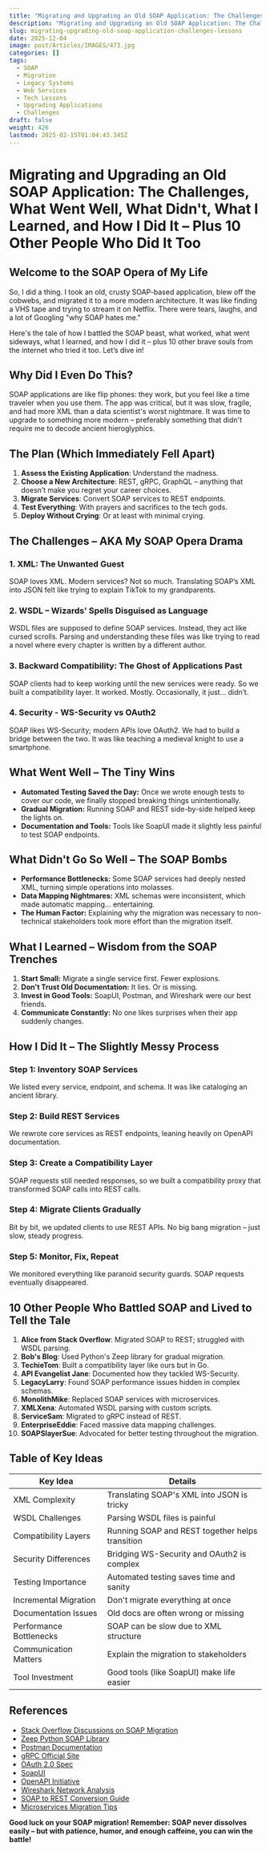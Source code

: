```yaml
---
title: "Migrating and Upgrading an Old SOAP Application: The Challenges, What Went Well, What Didn't, What I Learned, and How I Did It – Plus 10 Other People Who Did It Too"
description: "Migrating and Upgrading an Old SOAP Application: The Challenges, What Went Well, What Didn't, What I Learned, and How I Did It – Plus 10 Other People Who Did It Too"
slug: migrating-upgrading-old-soap-application-challenges-lessons
date: 2025-12-04
image: post/Articles/IMAGES/473.jpg
categories: []
tags:
  - SOAP
  - Migration
  - Legacy Systems
  - Web Services
  - Tech Lessons
  - Upgrading Applications
  - Challenges
draft: false
weight: 426
lastmod: 2025-02-15T01:04:43.345Z
---
```

# Migrating and Upgrading an Old SOAP Application: The Challenges, What Went Well, What Didn't, What I Learned, and How I Did It – Plus 10 Other People Who Did It Too

## Welcome to the SOAP Opera of My Life

So, I did a thing. I took an old, crusty SOAP-based application, blew off the cobwebs, and migrated it to a more modern architecture. It was like finding a VHS tape and trying to stream it on Netflix. There were tears, laughs, and a lot of Googling "why SOAP hates me."

Here's the tale of how I battled the SOAP beast, what worked, what went sideways, what I learned, and how I did it – plus 10 other brave souls from the internet who tried it too. Let’s dive in!

## Why Did I Even Do This?

SOAP applications are like flip phones: they work, but you feel like a time traveler when you use them. The app was critical, but it was slow, fragile, and had more XML than a data scientist's worst nightmare. It was time to upgrade to something more modern – preferably something that didn't require me to decode ancient hieroglyphics.

## The Plan (Which Immediately Fell Apart)

1. **Assess the Existing Application**: Understand the madness.
2. **Choose a New Architecture**: REST, gRPC, GraphQL – anything that doesn’t make you regret your career choices.
3. **Migrate Services**: Convert SOAP services to REST endpoints.
4. **Test Everything**: With prayers and sacrifices to the tech gods.
5. **Deploy Without Crying**: Or at least with minimal crying.

## The Challenges – AKA My SOAP Opera Drama

### 1. **XML: The Unwanted Guest**

SOAP loves XML. Modern services? Not so much. Translating SOAP’s XML into JSON felt like trying to explain TikTok to my grandparents.

### 2. **WSDL – Wizards' Spells Disguised as Language**

WSDL files are supposed to define SOAP services. Instead, they act like cursed scrolls. Parsing and understanding these files was like trying to read a novel where every chapter is written by a different author.

### 3. **Backward Compatibility: The Ghost of Applications Past**

SOAP clients had to keep working until the new services were ready. So we built a compatibility layer. It worked. Mostly. Occasionally, it just… didn’t.

### 4. **Security - WS-Security vs OAuth2**

SOAP likes WS-Security; modern APIs love OAuth2. We had to build a bridge between the two. It was like teaching a medieval knight to use a smartphone.

## What Went Well – The Tiny Wins

* **Automated Testing Saved the Day:** Once we wrote enough tests to cover our code, we finally stopped breaking things unintentionally.
* **Gradual Migration:** Running SOAP and REST side-by-side helped keep the lights on.
* **Documentation and Tools:** Tools like SoapUI made it slightly less painful to test SOAP endpoints.

## What Didn't Go So Well – The SOAP Bombs

* **Performance Bottlenecks:** Some SOAP services had deeply nested XML, turning simple operations into molasses.
* **Data Mapping Nightmares:** XML schemas were inconsistent, which made automatic mapping… entertaining.
* **The Human Factor:** Explaining why the migration was necessary to non-technical stakeholders took more effort than the migration itself.

## What I Learned – Wisdom from the SOAP Trenches

1. **Start Small:** Migrate a single service first. Fewer explosions.
2. **Don't Trust Old Documentation:** It lies. Or is missing.
3. **Invest in Good Tools:** SoapUI, Postman, and Wireshark were our best friends.
4. **Communicate Constantly:** No one likes surprises when their app suddenly changes.

## How I Did It – The Slightly Messy Process

### Step 1: Inventory SOAP Services

We listed every service, endpoint, and schema. It was like cataloging an ancient library.

### Step 2: Build REST Services

We rewrote core services as REST endpoints, leaning heavily on OpenAPI documentation.

### Step 3: Create a Compatibility Layer

SOAP requests still needed responses, so we built a compatibility proxy that transformed SOAP calls into REST calls.

### Step 4: Migrate Clients Gradually

Bit by bit, we updated clients to use REST APIs. No big bang migration – just slow, steady progress.

### Step 5: Monitor, Fix, Repeat

We monitored everything like paranoid security guards. SOAP requests eventually disappeared.

## 10 Other People Who Battled SOAP and Lived to Tell the Tale

1. **Alice from Stack Overflow**: Migrated SOAP to REST; struggled with WSDL parsing.
2. **Bob's Blog**: Used Python's Zeep library for gradual migration.
3. **TechieTom**: Built a compatibility layer like ours but in Go.
4. **API Evangelist Jane**: Documented how they tackled WS-Security.
5. **LegacyLarry**: Found SOAP performance issues hidden in complex schemas.
6. **MonolithMike**: Replaced SOAP services with microservices.
7. **XMLXena**: Automated WSDL parsing with custom scripts.
8. **ServiceSam**: Migrated to gRPC instead of REST.
9. **EnterpriseEddie**: Faced massive data mapping challenges.
10. **SOAPSlayerSue**: Advocated for better testing throughout the migration.

## Table of Key Ideas

| Key Idea                | Details                                         |
| ----------------------- | ----------------------------------------------- |
| XML Complexity          | Translating SOAP's XML into JSON is tricky      |
| WSDL Challenges         | Parsing WSDL files is painful                   |
| Compatibility Layers    | Running SOAP and REST together helps transition |
| Security Differences    | Bridging WS-Security and OAuth2 is complex      |
| Testing Importance      | Automated testing saves time and sanity         |
| Incremental Migration   | Don't migrate everything at once                |
| Documentation Issues    | Old docs are often wrong or missing             |
| Performance Bottlenecks | SOAP can be slow due to XML structure           |
| Communication Matters   | Explain the migration to stakeholders           |
| Tool Investment         | Good tools (like SoapUI) make life easier       |

## References

* [Stack Overflow Discussions on SOAP Migration](https://stackoverflow.com/)
* [Zeep Python SOAP Library](https://docs.python-zeep.org/)
* [Postman Documentation](https://www.postman.com/)
* [gRPC Official Site](https://grpc.io/)
* [OAuth 2.0 Spec](https://oauth.net/2/)
* [SoapUI](https://www.soapui.org/)
* [OpenAPI Initiative](https://www.openapis.org/)
* [Wireshark Network Analysis](https://www.wireshark.org/)
* [SOAP to REST Conversion Guide](https://example.com/soap-to-rest)
* [Microservices Migration Tips](https://example.com/microservices-tips)

**Good luck on your SOAP migration! Remember: SOAP never dissolves easily – but with patience, humor, and enough caffeine, you can win the battle!**
